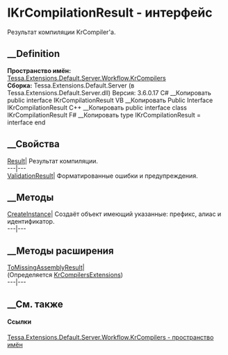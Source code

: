 # IKrCompilationResult - интерфейс
Результат компиляции KrCompiler'a.
## __Definition
 **Пространство имён:**
[Tessa.Extensions.Default.Server.Workflow.KrCompilers](N_Tessa_Extensions_Default_Server_Workflow_KrCompilers.htm)  
 **Сборка:** Tessa.Extensions.Default.Server (в
Tessa.Extensions.Default.Server.dll) Версия: 3.6.0.17
C# __Копировать
     public interface IKrCompilationResult
VB __Копировать
     Public Interface IKrCompilationResult
C++ __Копировать
     public interface class IKrCompilationResult
F# __Копировать
     type IKrCompilationResult = interface end
##  __Свойства
[Result](P_Tessa_Extensions_Default_Server_Workflow_KrCompilers_IKrCompilationResult_Result.htm)|
Результат компиляции.  
---|---  
[ValidationResult](P_Tessa_Extensions_Default_Server_Workflow_KrCompilers_IKrCompilationResult_ValidationResult.htm)|
Форматированные ошибки и предупреждения.  
## __Методы
[CreateInstance](M_Tessa_Extensions_Default_Server_Workflow_KrCompilers_IKrCompilationResult_CreateInstance.htm)|
Создаёт объект имеющий указанные: префикс, алиас и идентификатор.  
---|---  
## __Методы расширения
[ToMissingAssemblyResult](M_Tessa_Extensions_Default_Server_Workflow_KrCompilers_KrCompilersExtensions_ToMissingAssemblyResult.htm)|  
(Определяется
[KrCompilersExtensions](T_Tessa_Extensions_Default_Server_Workflow_KrCompilers_KrCompilersExtensions.htm))  
---|---  
##  __См. также
#### Ссылки
[Tessa.Extensions.Default.Server.Workflow.KrCompilers - пространство
имён](N_Tessa_Extensions_Default_Server_Workflow_KrCompilers.htm)
